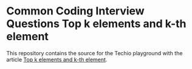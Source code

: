 # Common Coding Interview Questions Top k elements and k-th element

This repository contains the source for the Techio playground with the article [Top k elements and k-th element](https://tech.io/playgrounds/52679/common-coding-interview-questions-kth-element).
